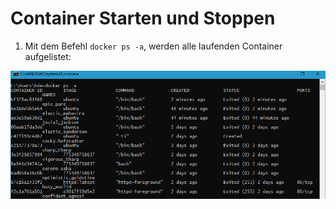 # Container Starten und Stoppen

1) Mit dem Befehl `docker ps -a`, werden alle laufenden Container aufgelistet:

![alt text](https://github.com/harbinde/VA-ITSE17b-Vagrant-Docker/blob/master/Docker/IMG/dockerpsa.PNG)


